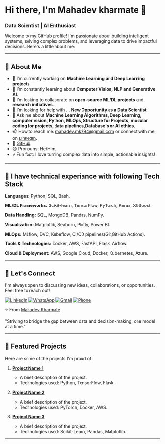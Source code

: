 # Hi there, I'm Mahadev kharmate 👋

### Data Scientist | AI Enthusiast 

Welcome to my GitHub profile! I'm passionate about building intelligent systems, solving complex problems, and leveraging data to drive impactful decisions. Here's a little about me:

---

## 🚀 **About Me**

- 🔭 I’m currently working on **Machine Learning and Deep Learning projects**.
- 🌱 I’m constantly learning about **Computer Vision, NLP and Generative AI**.
- 👯 I’m looking to collaborate on **open-source ML/DL projects** and **research initiatives**.
- 🤔 I’m looking for help with ... **New Opportunity as a Data Scientist**
- 💬 Ask me about **Machine Learning Algorithms, Deep Learning, computer vision, Python, MLOps, Structure for Projects, modular coding for projects, data pipelines,Database's or AI ethics**.
- 📫 How to reach me: mahadev.mk294@gmail.com or connect with me on [LinkedIn](https://www.linkedin.com/in/mahadev-kharmate/).
- 📝 [GitHub](https://github.com/Mahadevkharmate).
- 😄 Pronouns: He/Him.
- ⚡ Fun fact:  I love turning complex data into simple, actionable insights!
  
---

## 🧰 **I have technical experiance with following Tech Stack**
**Languages:**   Python, SQL, Bash. 

**ML/DL Frameworks:**  Scikit-learn, TensorFlow, PyTorch, Keras, XGBoost. 

**Data Handling:** SQL, MongoDB, Pandas, NumPy.  

**Visualization:** Matplotlib, Seaborn, Plotly, Power BI.  

**MLOps:** MLflow, DVC, Kubeflow, CI/CD pipelines(Git,GitHub Actions).  

**Tools & Technologies:** Docker, AWS, FastAPI, Flask, Airflow.  

**Cloud & Deployment:** AWS, Google Cloud, Docker, Kubernetes, Azure.

---

## 🤝 **Let's Connect**

I'm always open to discussing new ideas, collaborations, or opportunities. Feel free to reach out!

[![LinkedIn](https://img.shields.io/badge/LinkedIn-0077B5?style=for-the-badge&logo=linkedin&logoColor=white)](https://www.linkedin.com/in/mahadev-kharmate/)  [![WhatsApp](https://img.shields.io/badge/WhatsApp-25D366?style=for-the-badge&logo=whatsapp&logoColor=white)](https://wa.me/qr/HOQOOJFY4QFMG1)  [![Gmail](https://img.shields.io/badge/Gmail-D14836?style=for-the-badge&logo=gmail&logoColor=white)](mailto:mahadev.mk294@gmail.com)  [![Phone](https://img.shields.io/badge/Phone-25D366?style=for-the-badge&logo=whatsapp&logoColor=white)](tel:+91)

⭐️ From [Mahadev Kharmate](https://github.com/Mahadevkharmate)


"Striving to bridge the gap between data and decision-making, one model at a time."


---

## 📂 **Featured Projects**

Here are some of the projects I'm proud of:

1. **[Project Name 1](https://github.com/yourusername/project1)**  
   - A brief description of the project.
   - Technologies used: Python, TensorFlow, Flask.

2. **[Project Name 2](https://github.com/yourusername/project2)**  
   - A brief description of the project.
   - Technologies used: PyTorch, Docker, AWS.

3. **[Project Name 3](https://github.com/yourusername/project3)**  
   - A brief description of the project.
   - Technologies used: Scikit-Learn, Pandas, Matplotlib.

---
